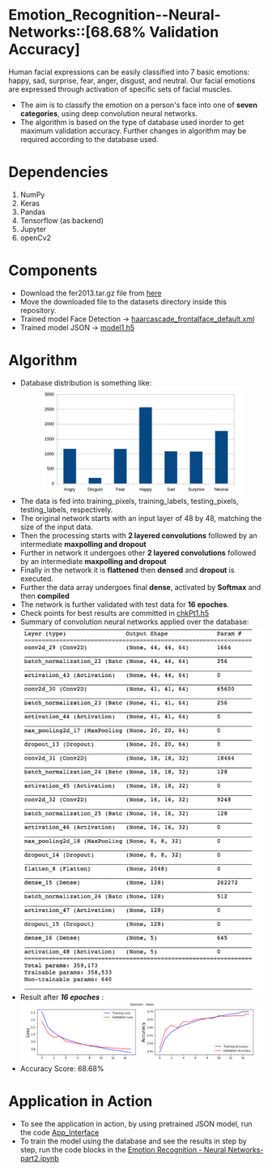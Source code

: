 # Emotion_Recognition--Neural-Networks::[68.68% Validation Accuracy]
Human facial expressions can be easily classified into 7 basic emotions: happy, sad, surprise, fear, anger, disgust, and neutral. Our facial emotions are expressed through activation of specific sets of facial muscles.
* The aim is to classify the emotion on a person's face into one of **seven categories**, using deep convolution neural networks.
* The algorithm is based on the type of database used inorder to get maximum validation accuracy. Further changes in algorithm may be required according to the database used.

# Dependencies
1. NumPy
2. Keras
3. Pandas
4. Tensorflow (as backend)
5. Jupyter
6. openCv2

# Components
* Download the fer2013.tar.gz file from [here](https://www.kaggle.com/c/challenges-in-representation-learning-facial-expression-recognition-challenge/data)
* Move the downloaded file to the datasets directory inside this repository.
* Trained model Face Detection -> [haarcascade_frontalface_default.xml](https://github.com/piyush2896/Facial-Expression-Recognition-Challenge/blob/master/face_model.h5)
* Trained model JSON -> [model1.h5](https://github.com/shreyashk09/Emotion-Recognition---Neural-Networks/blob/master/model1.json)

# Algorithm
* Database distribution is something like:
  <div align='center'>
  <img src='Images/database.png'  width='400px'>
  </div>
* The data is fed into training_pixels, training_labels, testing_pixels, testing_labels, respectively.
* The original network starts with an input layer of 48 by 48, matching the size of the input data.
* Then the processing starts with **2 layered convolutions** followed by an intermediate **maxpolling and dropout**
* Further in network it undergoes other **2 layered convolutions** followed by an intermediate **maxpolling and dropout**
* Finally in the network it is **flattened** then **densed** and **dropout** is executed.
* Further the data array undergoes final **dense**, activated by **Softmax** and then **compiled**
* The network is further validated with test data for **16 epoches**.
* Check points for best results are committed in [chkPt1.h5](https://github.com/shreyashk09/Emotion-Recognition---Neural-Networks/blob/master/chkPt1.h5)
* Summary of convolution neural networks applied over the database:
  <div align='center'>
  <img src='Images/summary.png'  width='600px'>
  </div>
* Result after ***16 epoches*** :
  <div align='center'>
  <img src='Images/accuracy.png'  width='1000px'>
  </div>
* Accuracy Score: 68.68%
# Application in Action
* To see the application in action, by using pretrained JSON model, run the code [App_Interface](https://github.com/shreyashk09/Emotion-Recognition---Neural-Networks/blob/master/Interface.py)
* To train the model using the database and see the results in step by step, run the code blocks in the [Emotion Recognition - Neural Networks-part2.ipynb](https://github.com/shreyashk09/Emotion-Recognition---Neural-Networks)
